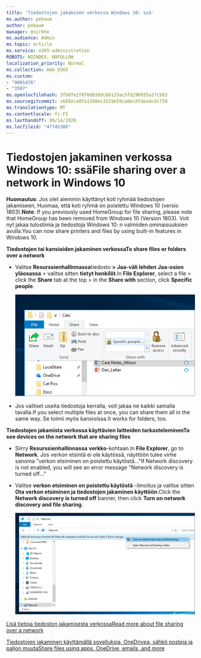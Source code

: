 ```yaml
---
title: 'Tiedostojen jakaminen verkossa Windows 10: ssä'
ms.author: pebaum
author: pebaum
manager: mnirkhe
ms.audience: Admin
ms.topic: article
ms.service: o365-administration
ROBOTS: NOINDEX, NOFOLLOW
localization_priority: Normal
ms.collection: Adm_O365
ms.custom:
- "9001476"
- "3507"
ms.openlocfilehash: 3fb07e2f870d93ddcb6133ac5fd290935a27c583
ms.sourcegitcommit: c6692ce0fa1358ec3529e59ca0ecdfdea4cdc759
ms.translationtype: MT
ms.contentlocale: fi-FI
ms.lasthandoff: 09/14/2020
ms.locfileid: "47745388"
---
```

# <a name="file-sharing-over-a-network-in-windows-10"></a><span data-ttu-id="7a971-102">Tiedostojen jakaminen verkossa Windows 10: ssä</span><span class="sxs-lookup"><span data-stu-id="7a971-102">File sharing over a network in Windows 10</span></span>

<span data-ttu-id="7a971-103">**Huomautus**: Jos olet aiemmin käyttänyt koti ryhmää tiedostojen jakamiseen, Huomaa, että koti ryhmä on poistettu Windows 10 (versio 1803).</span><span class="sxs-lookup"><span data-stu-id="7a971-103">**Note**: If you previously used HomeGroup for file sharing, please note that HomeGroup has been removed from Windows 10 (Version 1803).</span></span> <span data-ttu-id="7a971-104">Voit nyt jakaa tulostimia ja tiedostoja Windows 10: n valmiiden ominaisuuksien avulla.</span><span class="sxs-lookup"><span data-stu-id="7a971-104">You can now share printers and files by using built-in features in Windows 10.</span></span>

<span data-ttu-id="7a971-105">**Tiedostojen tai kansioiden jakaminen verkossa**</span><span class="sxs-lookup"><span data-stu-id="7a971-105">**To share files or folders over a network**</span></span>

- <span data-ttu-id="7a971-106">Valitse **Resurssienhallinnassa**tiedosto **> Jaa-väli lehden** **Jaa-osion yläosassa** > valitse sitten **tietyt henkilöt**.</span><span class="sxs-lookup"><span data-stu-id="7a971-106">In **File Explorer**, select a file > click the **Share** tab at the top > in the **Share with** section, click **Specific people**.</span></span>

    ![Jaa tiedosto tietyille henkilöille.](media/share-with-specific-people.png)
          
- <span data-ttu-id="7a971-108">Jos valitset useita tiedostoja kerralla, voit jakaa ne kaikki samalla tavalla.</span><span class="sxs-lookup"><span data-stu-id="7a971-108">If you select multiple files at once, you can share them all in the same way.</span></span> <span data-ttu-id="7a971-109">Se toimii myös kansioissa.</span><span class="sxs-lookup"><span data-stu-id="7a971-109">It works for folders, too.</span></span>

<span data-ttu-id="7a971-110">**Tiedostojen jakamista verkossa käyttävien laitteiden tarkasteleminen**</span><span class="sxs-lookup"><span data-stu-id="7a971-110">**To see devices on the network that are sharing files**</span></span>

- <span data-ttu-id="7a971-111">Siirry **Resurssienhallinnassa** **verkko**-kohtaan.</span><span class="sxs-lookup"><span data-stu-id="7a971-111">In **File Explorer**, go to **Network**.</span></span> <span data-ttu-id="7a971-112">Jos verkon etsintä ei ole käytössä, näyttöön tulee virhe sanoma "verkon etsiminen on poistettu käytöstä..."</span><span class="sxs-lookup"><span data-stu-id="7a971-112">If Network discovery is not enabled, you will see an error message "Network discovery is turned off..."</span></span>

- <span data-ttu-id="7a971-113">Valitse **verkon etsiminen on poistettu käytöstä** -ilmoitus ja valitse sitten **Ota verkon etsiminen ja tiedostojen jakaminen käyttöön**.</span><span class="sxs-lookup"><span data-stu-id="7a971-113">Click the **Network discovery is turned off** banner, then click **Turn on network discovery and file sharing**.</span></span>

    ![Ota verkon etsiminen ja tiedostojen jakaminen käyttöön.](media/turn-on-network-discovery.png)

[<span data-ttu-id="7a971-115">Lisä tietoja tiedoston jakamisesta verkossa</span><span class="sxs-lookup"><span data-stu-id="7a971-115">Read more about file sharing over a network</span></span>](https://support.microsoft.com/help/4092694/windows-10-file-sharing-over-a-network)

[<span data-ttu-id="7a971-116">Tiedostojen jakaminen käyttämällä sovelluksia, OneDrivea, sähkö posteja ja paljon muuta</span><span class="sxs-lookup"><span data-stu-id="7a971-116">Share files using apps, OneDrive, emails, and more</span></span>](https://support.microsoft.com/help/4027674/windows-10-share-files-in-file-explorer)
